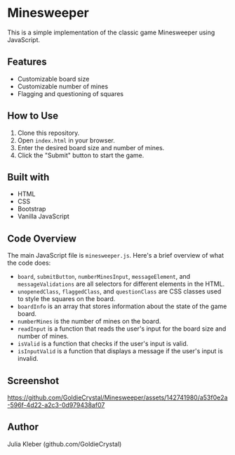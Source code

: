# Minesweeper

This is a simple implementation of the classic game Minesweeper using JavaScript.

## Features

- Customizable board size
- Customizable number of mines
- Flagging and questioning of squares

## How to Use

1. Clone this repository.
2. Open `index.html` in your browser.
3. Enter the desired board size and number of mines.
4. Click the "Submit" button to start the game.

## Built with

- HTML
- CSS
- Bootstrap
- Vanilla JavaScript

## Code Overview

The main JavaScript file is `minesweeper.js`. Here's a brief overview of what the code does:

- `board`, `submitButton`, `numberMinesInput`, `messageElement`, and `messageValidations` are all selectors for different elements in the HTML.
- `unopenedClass`, `flaggedClass`, and `questionClass` are CSS classes used to style the squares on the board.
- `boardInfo` is an array that stores information about the state of the game board.
- `numberMines` is the number of mines on the board.
- `readInput` is a function that reads the user's input for the board size and number of mines.
- `isValid` is a function that checks if the user's input is valid.
- `isInputValid` is a function that displays a message if the user's input is invalid.

## Screenshot

https://github.com/GoldieCrystal/Minesweeper/assets/142741980/a53f0e2a-596f-4d22-a2c3-0d979438af07

## Author

Julia Kleber (github.com/GoldieCrystal)

